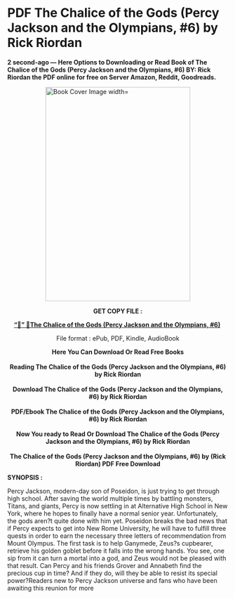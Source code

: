 # PDF The Chalice of the Gods (Percy Jackson and the Olympians, #6) by Rick Riordan
<p><strong>2 second-ago &mdash; Here Options to Downloading or Read Book of The Chalice of the Gods (Percy Jackson and the Olympians, #6) BY: Rick Riordan the PDF online for free on Server Amazon, Reddit, Goodreads.</strong></p><p><a href="https://educationsharingacademy.cloud/?book=63035432"><img style="display: block; margin-left: auto; margin-right: auto;" src="https://i.gr-assets.com/images/S/compressed.photo.goodreads.com/books/1677259920l/63035432.jpg" alt="Book Cover Image width=" width="330" height="488" /></a></p><p style="text-align: center;"><strong>GET COPY FILE :</strong></p><p style="text-align: center;"><strong><a href="https://educationsharingacademy.cloud/?book=63035432" target="_blank" rel="noopener">“📢” 🔗The Chalice of the Gods (Percy Jackson and the Olympians, #6)</a>&nbsp;</strong></p><p style="text-align: center;">File format : ePub, PDF, Kindle, AudioBook</p><div style="text-align: center;"><strong>Here You Can Download Or Read Free Books</strong></div><div style="text-align: center;">&nbsp;</div><div style="text-align: center;"><strong>Reading The Chalice of the Gods (Percy Jackson and the Olympians, #6) by Rick Riordan</strong></div><div style="text-align: center;">&nbsp;</div><div style="text-align: center;"><strong>Download The Chalice of the Gods (Percy Jackson and the Olympians, #6) by Rick Riordan</strong></div><div style="text-align: center;">&nbsp;</div><div style="text-align: center;"><strong>PDF/Ebook The Chalice of the Gods (Percy Jackson and the Olympians, #6) by Rick Riordan</strong></div><div style="text-align: center;">&nbsp;</div><div style="text-align: center;"><strong>Now You ready to Read Or Download The Chalice of the Gods (Percy Jackson and the Olympians, #6) by Rick Riordan</strong></div><div style="text-align: center;">&nbsp;</div><div style="text-align: center;"><strong>The Chalice of the Gods (Percy Jackson and the Olympians, #6) by (Rick Riordan) PDF Free Download</strong></div><p><strong>SYNOPSIS :</strong></p><p>Percy Jackson, modern-day son of Poseidon, is just trying to get through high school. After saving the world multiple times by battling monsters, Titans, and giants, Percy is now settling in at Alternative High School in New York, where he hopes to finally have a normal senior year. Unfortunately, the gods aren?t quite done with him yet. Poseidon breaks the bad news that if Percy expects to get into New Rome University, he will have to fulfill three quests in order to earn the necessary three letters of recommendation from Mount Olympus. The first task is to help Ganymede, Zeus?s cupbearer, retrieve his golden goblet before it falls into the wrong hands. You see, one sip from it can turn a mortal into a god, and Zeus would not be pleased with that result. Can Percy and his friends Grover and Annabeth find the precious cup in time? And if they do, will they be able to resist its special power?Readers new to Percy Jackson universe and fans who have been awaiting this reunion for more </p>

